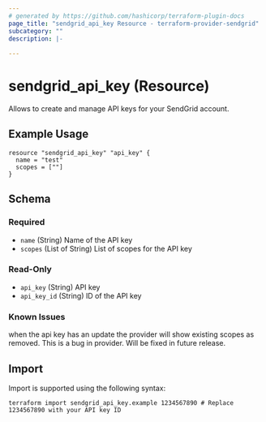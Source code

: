 ```yaml
---
# generated by https://github.com/hashicorp/terraform-plugin-docs
page_title: "sendgrid_api_key Resource - terraform-provider-sendgrid"
subcategory: ""
description: |-
  
---
```


# sendgrid_api_key (Resource)

Allows to create and manage API keys for your SendGrid account.

## Example Usage

```hcl
resource "sendgrid_api_key" "api_key" {
  name = "test"
  scopes = [""]
}
```

<!-- schema generated by tfplugindocs -->
## Schema

### Required

- `name` (String) Name of the API key
- `scopes` (List of String) List of scopes for the API key

### Read-Only

- `api_key` (String) API key
- `api_key_id` (String) ID of the API key


### Known Issues

when the api key has an update the provider will show existing scopes as removed. This is a bug in provider. Will be fixed in future release.

## Import

Import is supported using the following syntax:

```shell
terraform import sendgrid_api_key.example 1234567890 # Replace 1234567890 with your API key ID
```
